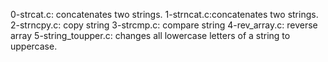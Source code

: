 0-strcat.c: concatenates two strings.
1-strncat.c:concatenates two strings.
2-strncpy.c: copy string
3-strcmp.c: compare string
4-rev_array.c: reverse array
5-string_toupper.c: changes all lowercase letters of a string to uppercase.
